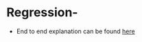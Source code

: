 # Regression-
- End to end explanation can be found [here](https://vaibhavimutya.github.io/regression/)
